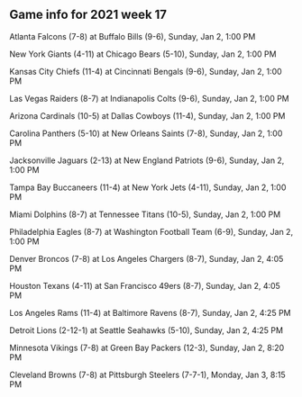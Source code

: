 ## Game info for 2021 week 17
Atlanta Falcons (7-8) at Buffalo Bills (9-6), Sunday, Jan 2, 1:00 PM

New York Giants (4-11) at Chicago Bears (5-10), Sunday, Jan 2, 1:00 PM

Kansas City Chiefs (11-4) at Cincinnati Bengals (9-6), Sunday, Jan 2, 1:00 PM

Las Vegas Raiders (8-7) at Indianapolis Colts (9-6), Sunday, Jan 2, 1:00 PM

Arizona Cardinals (10-5) at Dallas Cowboys (11-4), Sunday, Jan 2, 1:00 PM

Carolina Panthers (5-10) at New Orleans Saints (7-8), Sunday, Jan 2, 1:00 PM

Jacksonville Jaguars (2-13) at New England Patriots (9-6), Sunday, Jan 2, 1:00 PM

Tampa Bay Buccaneers (11-4) at New York Jets (4-11), Sunday, Jan 2, 1:00 PM

Miami Dolphins (8-7) at Tennessee Titans (10-5), Sunday, Jan 2, 1:00 PM

Philadelphia Eagles (8-7) at Washington Football Team (6-9), Sunday, Jan 2, 1:00 PM



Denver Broncos (7-8) at Los Angeles Chargers (8-7), Sunday, Jan 2, 4:05 PM

Houston Texans (4-11) at San Francisco 49ers (8-7), Sunday, Jan 2, 4:05 PM

Los Angeles Rams (11-4) at Baltimore Ravens (8-7), Sunday, Jan 2, 4:25 PM

Detroit Lions (2-12-1) at Seattle Seahawks (5-10), Sunday, Jan 2, 4:25 PM



Minnesota Vikings (7-8) at Green Bay Packers (12-3), Sunday, Jan 2, 8:20 PM



Cleveland Browns (7-8) at Pittsburgh Steelers (7-7-1), Monday, Jan 3, 8:15 PM


